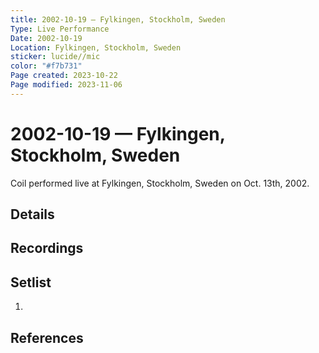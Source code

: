 ```yaml
---
title: 2002-10-19 — Fylkingen, Stockholm, Sweden
Type: Live Performance
Date: 2002-10-19
Location: Fylkingen, Stockholm, Sweden
sticker: lucide//mic
color: "#f7b731"
Page created: 2023-10-22
Page modified: 2023-11-06
---
```


# 2002-10-19 — Fylkingen, Stockholm, Sweden

Coil performed live at Fylkingen, Stockholm, Sweden on Oct. 13th, 2002.

## Details


## Recordings


## Setlist
1.

## References

[^1]: [Entry at Live Coil Archive]()
